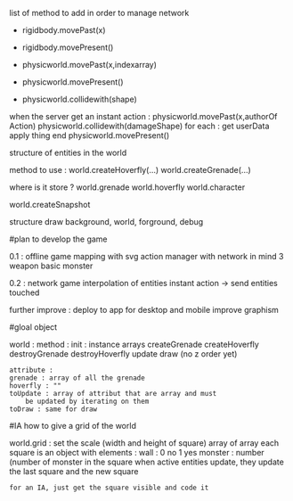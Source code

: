 list of method to add in order to manage network

* rigidbody.movePast(x)
* rigidbody.movePresent()

* physicworld.movePast(x,indexarray)
* physicworld.movePresent()
* physicworld.collidewith(shape)

when the server get an instant action : 
physicworld.movePast(x,authorOf Action)
physicworld.collidewith(damageShape)
for each : get userData apply thing end
physicworld.movePresent()

structure of entities in the world

method to use :
world.createHoverfly(...)
world.createGrenade(...)

where is it store ?
world.grenade
world.hoverfly
world.character

world.createSnapshot

structure draw 
background, world, forground, debug

#plan to develop the game

0.1 : offline game 
	mapping with svg
	action manager with network in mind
	3 weapon
	basic monster

0.2 : network game
	interpolation of entities
	instant action -> send entities touched

further improve :
	deploy to app for desktop and mobile
	improve graphism
		
#gloal object

world :
	method :
	init : instance arrays
	createGrenade
	createHoverfly
	destroyGrenade
	destroyHoverfly
	update
	draw (no z order yet)

	attribute :
	grenade : array of all the grenade
	hoverfly : ""
	toUpdate : array of attribut that are array and must 
		be updated by iterating on them
	toDraw : same for draw

#IA how to give a grid of the world

world.grid :
	set the scale (width and height of square)
	array of array
	each square is an object with elements : 
		wall : 0 no 1 yes
		monster : number (number of monster in the square
	when active entities update, they update the last square
		and the new square
	
	for an IA, just get the square visible and code it 











